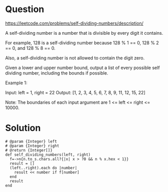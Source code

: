 # Question

https://leetcode.com/problems/self-dividing-numbers/description/

A self-dividing number is a number that is divisible by every digit it contains.

For example, 128 is a self-dividing number because 128 % 1 == 0, 128 % 2 == 0, and 128 % 8 == 0.

Also, a self-dividing number is not allowed to contain the digit zero.

Given a lower and upper number bound, output a list of every possible self dividing number, including the bounds if possible.

Example 1:

Input:
left = 1, right = 22
Output: [1, 2, 3, 4, 5, 6, 7, 8, 9, 11, 12, 15, 22]

Note:
The boundaries of each input argument are 1 <= left <= right <= 10000.

# Solution

```
# @param {Integer} left
# @param {Integer} right
# @return {Integer[]}
def self_dividing_numbers(left, right)
  f=->n{n.to_s.chars.all?{|x| x > ?0 && n % x.hex < 1}}
  result = []
  (left..right).each do |number|
    result << number if f[number]
  end
  result
end
```

